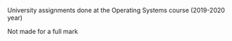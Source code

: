 University assignments done at the Operating Systems course (2019-2020 year)

Not made for a full mark
